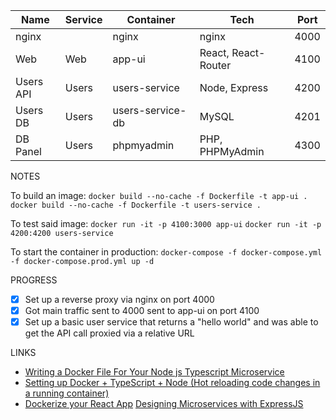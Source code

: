 | Name      | Service | Container        | Tech                | Port |
| --------- | ------- | ---------------- | ------------------- | ---- |
| nginx     |         | nginx            | nginx               | 4000 |
| Web       | Web     | app-ui           | React, React-Router | 4100 |
| Users API | Users   | users-service    | Node, Express       | 4200 |
| Users DB  | Users   | users-service-db | MySQL               | 4201 |
| DB Panel  | Users   | phpmyadmin       | PHP, PHPMyAdmin     | 4300 |

NOTES

To build an image:
`docker build --no-cache -f Dockerfile -t app-ui .`
`docker build --no-cache -f Dockerfile -t users-service .`

To test said image:
`docker run -it -p 4100:3000 app-ui`
`docker run -it -p 4200:4200 users-service`

To start the container in production:
`docker-compose -f docker-compose.yml -f docker-compose.prod.yml up -d `

PROGRESS

- [x] Set up a reverse proxy via nginx on port 4000
- [x] Got main traffic sent to 4000 sent to app-ui on port 4100
- [x] Set up a basic user service that returns a "hello world" and was able to get the API call proxied via a relative URL

LINKS

- [Writing a Docker File For Your Node js Typescript Microservice](https://towardsdev.com/writing-a-docker-file-for-your-node-js-typescript-micro-service-c5170b957893)
- [Setting up Docker + TypeScript + Node (Hot reloading code changes in a running container)](https://dev.to/dariansampare/setting-up-docker-typescript-node-hot-reloading-code-changes-in-a-running-container-2b2f)
- [Dockerize your React App](https://dev.to/karanpratapsingh/dockerize-your-react-app-4j2e)
  [Designing Microservices with ExpressJS](https://itnext.io/designing-microservices-with-expressjs-eb23e4f02192)
